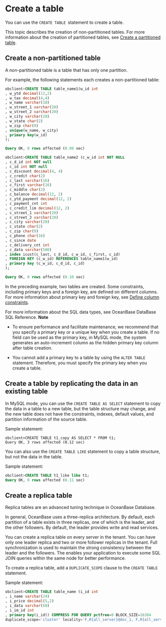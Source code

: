 Create a table 
===================================

You can use the `CREATE TABLE `statement to create a table. 

This topic describes the creation of non-partitioned tables. For more information about the creation of partitioned tables, see [Create a partitioned table](/en-US/6.administrator-guide/5.data-distribution-and-link-management/1.partition-table-and-partitioned-index-management/3.create-a-partition-table/1.level-1-partition-table-2.md). 

Create a non-partitioned table 
---------------------------------------------------

A non-partitioned table is a table that has only one partition. 

For example, the following statements each creates a non-partitioned table:

```sql
obclient>CREATE TABLE table_name1(w_id int
, w_ytd decimal(12,2)
, w_tax decimal(4,4)
, w_name varchar(10)
, w_street_1 varchar(20)
, w_street_2 varchar(20)
, w_city varchar(20)
, w_state char(2)
, w_zip char(9)
, unique(w_name, w_city)
, primary key(w_id)
);

Query OK, 0 rows affected (0.09 sec)

obclient>CREATE TABLE table_name2 (c_w_id int NOT NULL
, c_d_id int NOT null
, c_id int NOT null
, c_discount decimal(4, 4)
, c_credit char(2)
, c_last varchar(16)
, c_first varchar(16)
, c_middle char(2)
, c_balance decimal(12, 2)
, c_ytd_payment decimal(12, 2)
, c_payment_cnt int
, c_credit_lim decimal(12, 2)
, c_street_1 varchar(20)
, c_street_2 varchar(20)
, c_city varchar(20)
, c_state char(2)
, c_zip char(9)
, c_phone char(16)
, c_since date
, c_delivery_cnt int
, c_data varchar(500)
, index icust(c_last, c_d_id, c_w_id, c_first, c_id)
, FOREIGN KEY (c_w_id) REFERENCES table_name1(w_id)
, primary key (c_w_id, c_d_id, c_id)
);

Query OK, 0 rows affected (0.10 sec)
```



In the preceding example, two tables are created. Some constraints, including primary keys and a foreign key, are defined on different columns. For more information about primary key and foreign key, see [Define column constraints](/en-US/6.administrator-guide/4.database-object-management-1/1.manage-tables/4.define-the-constraint-type-for-a-column.md). 

For more information about the SQL data types, see OceanBase DataBase SQL Reference. 
**Note**



* To ensure performance and facilitate maintenance, we recommend that you specify a primary key or a unique key when you create a table. If no field can be used as the primary key, in MySQL mode, the system generates an auto-increment column as the hidden primary key column after table creation.

  

* You cannot add a primary key to a table by using the `ALTER TABLE` statement. Therefore, you must specify the primary key when you create a table.

  




Create a table by replicating the data in an existing table 
--------------------------------------------------------------------------------

In MySQL mode, you can use the `CREATE TABLE AS SELECT` statement to copy the data in a table to a new table, but the table structure may change, and the new table does not have the constraints, indexes, default values, and partition information of the source table. 

Sample statement:

```unknow
obclient>CREATE TABLE t1_copy AS SELECT * FROM t1;
Query OK, 3 rows affected (0.12 sec)
```



You can also use the `CREATE TABLE LIKE` statement to copy a table structure, but not the data in the table. 

Sample statement:

```sql
obclient>CREATE TABLE t1_like like t1;
Query OK, 0 rows affected (0.11 sec)
```



Create a replica table 
-------------------------------------------

Replica tables are an advanced tuning technique in OceanBase Database. 

In general, OceanBase uses a three-replica architecture. By default, each partition of a table exists in three replicas, one of which is the leader, and the other followers. By default, the leader provides write and read services. 

You can create a replica table on every server in the tenant. You can have only one leader replica and two or more follower replicas in the tenant. Full synchronization is used to maintain the strong consistency between the leader and the followers. The enables your application to execute some SQL JOIN queries within the same node for better performance. 

To create a replica table, add a `DUPLICATE_SCOPE` clause to the `CREATE TABLE` statement. 

Sample statement:

```sql
obclient>CREATE TABLE table_name (i_id int
, i_name varchar(24)
, i_price decimal(5,2)
, i_data varchar(50)
, i_im_id int
, primary key(i_id)) COMPRESS FOR QUERY pctfree=0 BLOCK_SIZE=16384
duplicate_scope='cluster' locality='F,R{all_server}@doc_1, F,R{all_server}@doc_2,F,R{all_server}@doc_3' primary_zone='doc_1';
```


